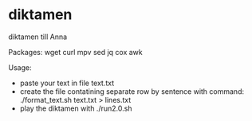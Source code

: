 # diktamen
diktamen till Anna

Packages: wget curl mpv sed jq cox awk

Usage:
- paste your text in file text.txt
- create the file contatining separate row by sentence with command:
  ./format_text.sh text.txt > lines.txt
- play the diktamen with ./run2.0.sh